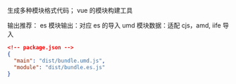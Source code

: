 生成多种模块格式代码； vue 的模块构建工具

输出推荐：
es 模块输出：对应 es 的导入
umd 模块数据：适配 cjs，amd, iife 导入

```json
<!-- package.json -->
{
  "main": "dist/bundle.umd.js",
  "module": "dist/bundle.es.js"
}
```
